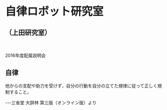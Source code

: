 <h1 style="font-size:250%">自律ロボット研究室</h1>
<h2>（上田研究室） </h2>

<p>&nbsp;</p>
<p>2016年度配属説明会</p>

<!--nextpage-->

<h2>自律</h2>

<p>他からの支配や助力を受けず，自分の行動を自分の立てた規律に従って正しく規制すること。 </p>
<p>---三省堂 大辞林 第三版（オンライン版）より</p>
